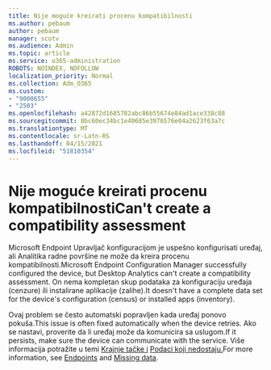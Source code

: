 ```yaml
---
title: Nije moguće kreirati procenu kompatibilnosti
ms.author: pebaum
author: pebaum
manager: scotv
ms.audience: Admin
ms.topic: article
ms.service: o365-administration
ROBOTS: NOINDEX, NOFOLLOW
localization_priority: Normal
ms.collection: Adm_O365
ms.custom:
- "9000655"
- "2503"
ms.openlocfilehash: a42872d1685782abc86b55674e84ad1ace338c88
ms.sourcegitcommit: 8bc60ec34bc1e40685e3976576e04a2623f63a7c
ms.translationtype: MT
ms.contentlocale: sr-Latn-RS
ms.lasthandoff: 04/15/2021
ms.locfileid: "51810354"
---
```

# <a name="cant-create-a-compatibility-assessment"></a><span data-ttu-id="43f18-102">Nije moguće kreirati procenu kompatibilnosti</span><span class="sxs-lookup"><span data-stu-id="43f18-102">Can't create a compatibility assessment</span></span>

<span data-ttu-id="43f18-103">Microsoft Endpoint Upravljač konfiguracijom je uspešno konfigurisati uređaj, ali Analitika radne površine ne može da kreira procenu kompatibilnosti.</span><span class="sxs-lookup"><span data-stu-id="43f18-103">Microsoft Endpoint Configuration Manager successfully configured the device, but Desktop Analytics can't create a compatibility assessment.</span></span> <span data-ttu-id="43f18-104">On nema kompletan skup podataka za konfiguraciju uređaja (cenzure) ili instalirane aplikacije (zalihe).</span><span class="sxs-lookup"><span data-stu-id="43f18-104">It doesn't have a complete data set for the device's configuration (census) or installed apps (inventory).</span></span>

<span data-ttu-id="43f18-105">Ovaj problem se često automatski popravljen kada uređaj ponovo pokuša.</span><span class="sxs-lookup"><span data-stu-id="43f18-105">This issue is often fixed automatically when the device retries.</span></span> <span data-ttu-id="43f18-106">Ako se nastavi, proverite da li uređaj može da komunicira sa uslugom.</span><span class="sxs-lookup"><span data-stu-id="43f18-106">If it persists, make sure the device can communicate with the service.</span></span> <span data-ttu-id="43f18-107">Više informacija potražite u temi [Krajnje tačke i](https://docs.microsoft.com/configmgr/desktop-analytics/enable-data-sharing#endpoints) [Podaci koji nedostaju.](https://docs.microsoft.com/configmgr/desktop-analytics/monitor-connection-health#missing-data)</span><span class="sxs-lookup"><span data-stu-id="43f18-107">For more information, see [Endpoints](https://docs.microsoft.com/configmgr/desktop-analytics/enable-data-sharing#endpoints) and [Missing data](https://docs.microsoft.com/configmgr/desktop-analytics/monitor-connection-health#missing-data).</span></span>
